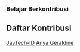 ### Belajar Berkontribusi

## Daftar Kontribusi
[JavTech-ID](https://github.com/javtech-id)
[Anya Geraldine](https://github.com/anya-geraldine)
